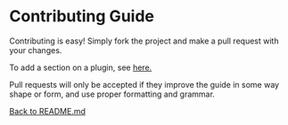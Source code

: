 # Contributing Guide

Contributing is easy! Simply fork the project and make a pull request with your changes. 

To add a section on a plugin, see [here.](Plugins/Instructions_for_Documentation.md)

Pull requests will only be accepted if they improve the guide in some way shape or form, and use proper formatting and grammar. 

[Back to README.md](README.md)